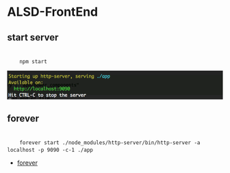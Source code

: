 # ALSD-FrontEnd

## start server
<code>
	npm start
</code>

![npm start](https://github.com/ALSD2016-Team/ALSD2016-FrontEnd/blob/master/screenshot/npm_start.png)

## forever
<code>
	forever start ./node_modules/http-server/bin/http-server -a localhost -p 9090 -c-1 ./app
</code>

* [forever](http://140.124.181.195/web02/Git-2.10.0-64-bit.exe)
